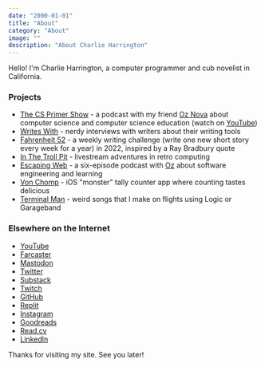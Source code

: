```yaml
---
date: "2000-01-01"
title: "About"
category: "About"
image: ""
description: "About Charlie Harrington"
---
```


Hello! I'm Charlie Harrington, a computer programmer and cub novelist in California.

### Projects

* [The CS Primer Show](https://show.csprimer.com) - a podcast with my friend [Oz Nova](https://twitter.com/oznova_) about computer science and computer science education (watch on [YouTube](https://www.youtube.com/@cs_primer))
* [Writes With](https://writeswith.com) - nerdy interviews with writers about their writing tools
* [Fahrenheit 52](https://f52.charlieharrington.com) - a weekly writing challenge (write one new short story every week for a year) in 2022, inspired by a Ray Bradbury quote
* [In The Troll Pit](https://ittp.charlieharrington.com) - livestream adventures in retro computing
* [Escaping Web](https://escapingweb.github.io) - a six-episode podcast with [Oz](https://twitter.com/oznova_) about software engineering and learning
* [Von Chomp](https://apps.apple.com/us/app/von-chomp/id1211087343?mt=8) - iOS "monster" tally counter app where counting tastes delicious
* [Terminal Man](/relay) - weird songs that I make on flights using Logic or Garageband

### Elsewhere on the Internet

* [YouTube](https://www.youtube.com/@whatrocks)
* [Farcaster](https://warpcast.com/whatrocks)
* [Mastodon](https://mastodon.social/@whatrocks)
* [Twitter](https://twitter.com/whatrocks)
* [Substack](https://whatrocks.substack.com)
* [Twitch](https://twitch.tv/what_rocks)
* [GitHub](https://github.com/whatrocks)
* [Replit](https://replit.com/@whatrocks)
* [Instagram](https://instagram.com/whatrocks)
* [Goodreads](https://www.goodreads.com/whatrocks)
* [Read.cv](https://read.cv/whatrocks)
* [LinkedIn](https://www.linkedin.com/in/charlieharrington)

Thanks for visiting my site. See you later!
